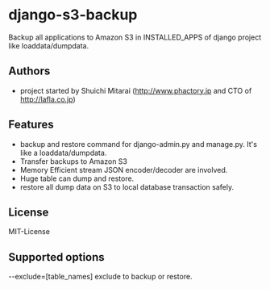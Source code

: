 django-s3-backup
================

Backup all applications to Amazon S3  in INSTALLED_APPS of django project like loaddata/dumpdata.

Authors
----------------
- project started by Shuichi Mitarai (http://www.phactory.jp and CTO of http://lafla.co.jp)

Features
----------------
- backup and restore command for django-admin.py and manage.py. It's like a loaddata/dumpdata.
- Transfer backups to Amazon S3
- Memory Efficient stream JSON encoder/decoder are involved.
- Huge table can dump and restore.
- restore all dump data on S3 to local database transaction safely.

License
----------------
MIT-License

Supported options
----------------
--exclude=[table_names]   exclude to backup or restore.
